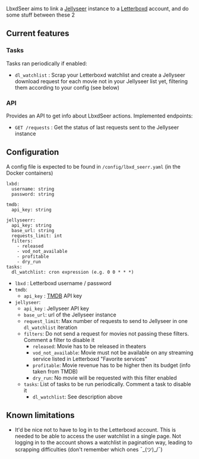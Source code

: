 LbxdSeer aims to link a [Jellyseer](https://github.com/Fallenbagel/jellyseerr) instance to a [Letterboxd](https://letterboxd.com/) account, and do some stuff between these 2

## Current features

### Tasks

Tasks ran periodically if enabled:
* `dl_watchlist` : Scrap your Letterboxd watchlist and create a Jellyseer download request for each movie not in your Jellyseer list yet, filtering them according to your config (see below)

### API

Provides an API to get info about LbxdSeer actions. Implemented endpoints:
* `GET /requests` : Get the status of last requests sent to the Jellyseer instance


## Configuration

A config file is expected to be found in `/config/lbxd_seerr.yaml` (in the Docker containers)

```
lxbd:
  username: string
  password: string

tmdb:
  api_key: string

jellyseerr:
  api_key: string
  base_url: string
  requests_limit: int
  filters:
    - released
    - vod_not_available
    - profitable
    - dry_run
tasks:
  dl_watchlist: cron expression (e.g. 0 0 * * *)
```

* `lbxd` : Letterboxd username / password
* `tmdb`:
    * `api_key` : [TMDB](https://www.themoviedb.org/?language=fr) API key
* `jellyseer`:
    * `api_key` : Jellyseer API key
    * `base_url`: url of the Jellyseer instance
    * `request_limit`: Max number of requests to send to Jellyseer in one `dl_watchlist` iteration
    * `filters`: Do not send a request for movies not passing these filters. Comment a filter to disable it
        * `released`: Movie has to be released in theaters
        * `vod_not_available`: Movie must not be available on any streaming service listed in Letterboxd "Favorite services"
        * `profitable`: Movie revenue has to be higher then its budget (info taken from TMDB)
        * `dry_run`: No movie will be requested with this filter enabled
    * `tasks`: List of tasks to be run periodically. Comment a task to disable it
        * `dl_watchlist`: See description above


## Known limitations

*  It'd be nice not to have to log in to the Letterboxd account. This is needed to be able to access the user watchlist in a single page. Not logging in to the account shows a watchlist in pagination way, leading to scrapping difficulties (don't remember which ones ¯\_(ツ)_/¯)
